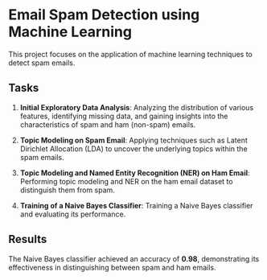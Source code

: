 # Email Spam Detection using Machine Learning

This project focuses on the application of machine learning techniques to detect spam emails.

## Tasks

1. **Initial Exploratory Data Analysis**: Analyzing the distribution of various features, identifying missing data, and gaining insights into the characteristics of spam and ham (non-spam) emails.

2. **Topic Modeling on Spam Email**: Applying techniques such as Latent Dirichlet Allocation (LDA) to uncover the underlying topics within the spam emails.

3. **Topic Modeling and Named Entity Recognition (NER) on Ham Email**: Performing topic modeling and NER on the ham email dataset to distinguish them from spam.

4. **Training of a Naive Bayes Classifier**: Training a Naive Bayes classifier and evaluating its performance.

## Results

The Naive Bayes classifier achieved an accuracy of **0.98**, demonstrating its effectiveness in distinguishing between spam and ham emails.